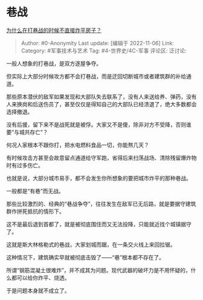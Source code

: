 # 巷战
[为什么在打巷战的时候不直接炸平房子？](https://www.zhihu.com/question/277433764/answer/2746201146)

> Author: #0-Anonymity
> Last update: [编辑于 2022-11-06]
> Link:
> Category: #军事技术与艺术
> Tag: #4-世界史/4C-军事
> 评论区:
> 泛讨论:

一般人想象的打巷战，是双方逐屋争夺。

但实际上大部分时候攻方都不会打巷战，而是迂回切断城市或者建筑群的补给通道。

那些原本潜伏的敌军如果发现和大部队失去联系了，没有人来送给养、弹药，没有人来换岗和后送伤员了，甚至仅仅是得知自己的大部队已经溃退了，绝大多数都会选择撤退。

没有后援，留下来不是战死就是被俘。大家又不是傻，除非对方不受降，否则谁要“与城共存亡”？

何况人家根本不跟你打，把水电燃料食品一切，你能熬几天？

有时候攻击方甚至会故意留点通道给守军跑，省得后来扫荡战场、清除残留爆炸物时有过多伤亡。

也就是说，大部分城市易手，都不会发生你所想象的要把城市炸平的那种巷战。

一般都是“有巷”而无战。

那些比较激烈的、经典的“巷战争夺”，往往发生在敌军已无后路，就是要据守建筑群作拼死抵抗的情形下。

这不是最后退到首都了，就是被彻底围住而又无法投降，只能就近找个城镇据守了。

这就是斯大林格勒式的巷战，大家划城而踞，在一条交火线上来回拉锯。

这种情况下，建筑确实早就被彻底击毁了——“巷”根本都不存在了。

所谓“钢筋混凝土很难炸”，并不成其为问题。现代武器的破坏力是不用怀疑的，什么都可以给你炸平、烧透。

于是问题本身就不成立了。
